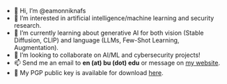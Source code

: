 - 👋 Hi, I’m @eamonniknafs
- 👀 I’m interested in artificial intelligence/machine learning and security research.
- 🌱 I’m currently learning about generative AI for both vision (Stable Diffusion, CLIP) and language (LLMs, Few-Shot Learning, Augmentation).
- 💞️ I’m looking to collaborate on AI/ML and cybersecurity projects!
- 📫 Send me an email to **en (at) bu (dot) edu** or message on [my website](https://eamonniknafs.com).
- 🔐 My PGP public key is available for download [here](https://keys.openpgp.org/search?q=en%40bu.edu).

<!---
eamonniknafs/eamonniknafs is a ✨ special ✨ repository because its `README.md` (this file) appears on your GitHub profile.
You can click the Preview link to take a look at your changes.
--->
